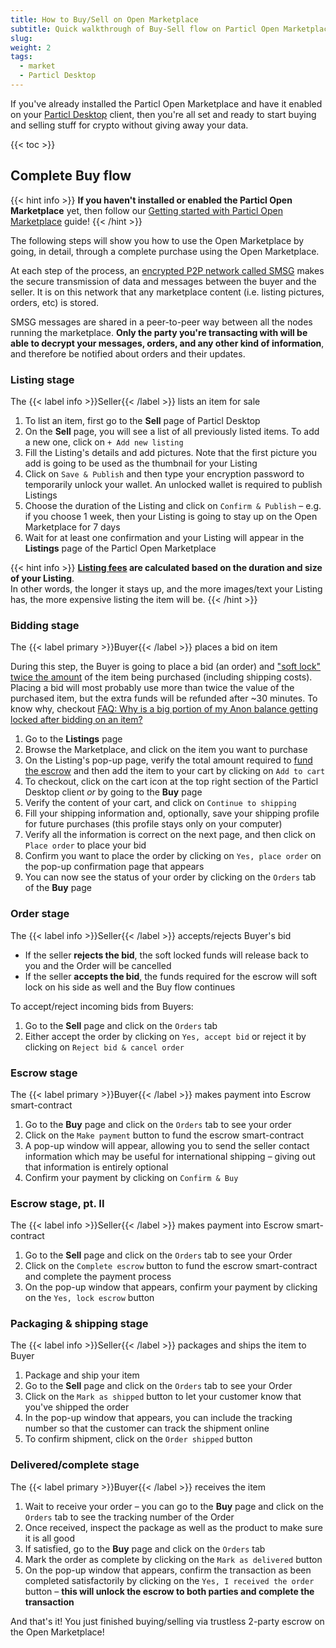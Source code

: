 ```yaml
---
title: How to Buy/Sell on Open Marketplace
subtitle: Quick walkthrough of Buy-Sell flow on Particl Open Marketplace
slug: 
weight: 2
tags:
  - market
  - Particl Desktop
---
```


If you've already installed the Particl Open Marketplace and have it enabled on your [Particl Desktop](/tutorial/wallets/particl-desktop) client, then you're all set and ready to start buying and selling stuff for crypto without giving away your data.

{{< toc >}}

## Complete Buy flow

{{< hint info >}}
**If you haven't installed or enabled the Particl Open Marketplace** yet, then follow our [Getting started with Particl Open Marketplace](/tutorial/marketplace/intro) guide!
{{< /hint >}}

The following steps will show you how to use the Open Marketplace by going, in detail, through a complete purchase using the Open Marketplace.

At each step of the process, an [encrypted P2P network called SMSG](/learn/marketplace/smsg) makes the secure transmission of data and messages between the buyer and the seller. It is on this network that any marketplace content (i.e. listing pictures, orders, etc) is stored.

SMSG messages are shared in a peer-to-peer way between all the nodes running the marketplace. **Only the party you're transacting with will be able to decrypt your messages, orders, and any other kind of information**, and therefore be notified about orders and their updates.


### Listing stage

<lead>The {{< label info >}}Seller{{< /label >}} lists an item for sale</lead>

1. To list an item, first go to the **Sell** page of Particl Desktop
1. On the **Sell** page, you will see a list of all previously listed items. To add a new one, click on `+ Add new listing`
1. Fill the Listing's details and add pictures. Note that the first picture you add is going to be used as the thumbnail for your Listing
1. Click on `Save & Publish` and then type your encryption password to temporarily unlock your wallet. An unlocked wallet is required to publish Listings
1. Choose the duration of the Listing and click on `Confirm & Publish` – e.g. if you choose 1 week, then your Listing is going to stay up on the Open Marketplace for 7 days
1. Wait for at least one confirmation and your Listing will appear in the **Listings** page of the Particl Open Marketplace

{{< hint info >}}
**[Listing fees](/learn/marketplace/fees) are calculated based on the duration and size of your Listing**.\
In other words, the longer it stays up, and the more images/text your Listing has, the more expensive listing the item will be.
{{< /hint >}}


### Bidding stage

<lead>The {{< label primary >}}Buyer{{< /label >}} places a bid on item</lead>

During this step, the Buyer is going to place a bid (an order) and ["soft lock" twice the amount](/learn/marketplace/mad-escrow) of the item being purchased (including shipping costs). Placing a bid will most probably use more than twice the value of the purchased item, but the extra funds will be refunded after ~30 minutes. To know why, checkout [FAQ: Why is a big portion of my Anon balance getting locked after bidding on an item?](/support/faq/market#why-is-a-big-portion-of-my-anon-balance-getting-locked-after-bidding-on-an-item)

1. Go to the **Listings** page
1. Browse the Marketplace, and click on the item you want to purchase
1. On the Listing's pop-up page, verify the total amount required to [fund the escrow](/learn/marketplace/mad-escrow) and then add the item to your cart by clicking on `Add to cart`
1. To checkout, click on the cart icon at the top right section of the Particl Desktop client _or_ by going to the **Buy** page
1. Verify the content of your cart, and click on `Continue to shipping`
1. Fill your shipping information and, optionally, save your shipping profile for future purchases (this profile stays only on your computer)
1. Verify all the information is correct on the next page, and then click on `Place order` to place your bid
1. Confirm you want to place the order by clicking on `Yes, place order` on the pop-up confirmation page that appears
1. You can now see the status of your order by clicking on the `Orders` tab of the **Buy** page


### Order stage

<lead>The {{< label info >}}Seller{{< /label >}} accepts/rejects Buyer's bid</lead>

- If the seller **rejects the bid**, the soft locked funds will release back to you and the Order will be cancelled
- If the seller **accepts the bid**, the funds required for the escrow will soft lock on his side as well and the Buy flow continues

To accept/reject incoming bids from Buyers:

1. Go to the **Sell** page and click on the `Orders` tab
1. Either accept the order by clicking on `Yes, accept bid` or reject it by clicking on `Reject bid & cancel order`


### Escrow stage

<lead>The {{< label primary >}}Buyer{{< /label >}} makes payment into Escrow smart-contract</lead>

1. Go to the **Buy** page and click on the `Orders` tab to see your order
1. Click on the `Make payment` button to fund the escrow smart-contract
1. A pop-up window will appear, allowing you to send the seller contact information which may be useful for international shipping – giving out that information is entirely optional
1. Confirm your payment by clicking on `Confirm & Buy`


### Escrow stage, pt. II

<lead>The {{< label info >}}Seller{{< /label >}} makes payment into Escrow smart-contract</lead>

1. Go to the **Sell** page and click on the `Orders` tab to see your Order
1. Click on the `Complete escrow` button to fund the escrow smart-contract and complete the payment process
1. On the pop-up window that appears, confirm your payment by clicking on the `Yes, lock escrow` button


### Packaging & shipping stage

<lead>The {{< label info >}}Seller{{< /label >}} packages and ships the item to Buyer</lead>

1. Package and ship your item
1. Go to the **Sell** page and click on the `Orders` tab to see your Order
1. Click on the `Mark as shipped` button to let your customer know that you've shipped the order
1. In the pop-up window that appears, you can include the tracking number so that the customer can track the shipment online
1. To confirm shipment, click on the `Order shipped` button


### Delivered/complete stage

<lead>The {{< label primary >}}Buyer{{< /label >}} receives the item</lead>

1. Wait to receive your order – you can go to the **Buy** page and click on the `Orders` tab to see the tracking number of the Order
1. Once received, inspect the package as well as the product to make sure it is all good
1. If satisfied, go to the **Buy** page and click on the `Orders` tab
1. Mark the order as complete by clicking on the `Mark as delivered` button
1. On the pop-up window that appears, confirm the transaction as been completed satisfactorily by clicking on the `Yes, I received the order` button – **this will unlock the escrow to both parties and complete the transaction**

And that's it! You just finished buying/selling via trustless 2-party escrow on the Open Marketplace!
